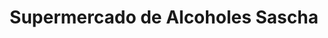 ---
title: "Supermercado de Alcoholes Sascha"
url: /antofagasta/supermercado-de-alcoholes-sascha/
shop: Spirituosen
---